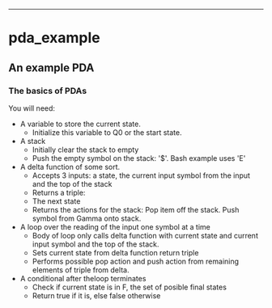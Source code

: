 ---
# pda_example

## An example PDA

### The basics of PDAs


You will need:

- A variable to store the current state.
  * Initialize this variable to Q0 or the start state.
- A stack
  * Initially clear the stack to empty
  * Push the empty symbol on the stack: '$'. Bash example uses 'E'
- A delta function of some sort.
  * Accepts 3 inputs: a state, the current input symbol from the input and the top of the stack
  * Returns a triple:
  *  The next state
  * Returns the actions for the stack: Pop item off the stack. Push symbol from Gamma onto stack.
- A loop over the reading of the input one symbol at a time
  * Body of loop only calls delta function with current state and current input symbol and the top of the stack.
  * Sets current state from delta function return triple
  * Performs possible pop action and push action from remaining elements of triple from delta.
- A conditional after theloop terminates
  * Check if current state is in  F, the set of posible final states
  * Return true if it is, else false otherwise
